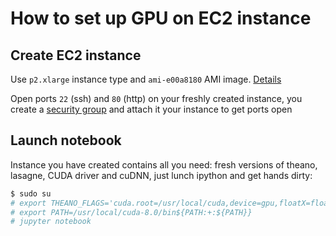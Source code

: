 # How to set up GPU on EC2 instance

## Create EC2 instance

Use `p2.xlarge` instance type and `ami-e00a8180` AMI image. [Details](http://docs.aws.amazon.com/AWSEC2/latest/UserGuide/EC2_GetStarted.html)

Open ports `22` (ssh) and `80` (http) on your freshly created instance, 
you create a [security group](http://docs.aws.amazon.com/AWSEC2/latest/UserGuide/using-network-security.html) 
and attach it your instance to get ports open

## Launch notebook

Instance you have created contains all you need: fresh versions of theano, lasagne, CUDA driver and cuDNN, 
just lunch ipython and get hands dirty:

```bash
$ sudo su
# export THEANO_FLAGS='cuda.root=/usr/local/cuda,device=gpu,floatX=float32'
# export PATH=/usr/local/cuda-8.0/bin${PATH:+:${PATH}}
# jupyter notebook
```

